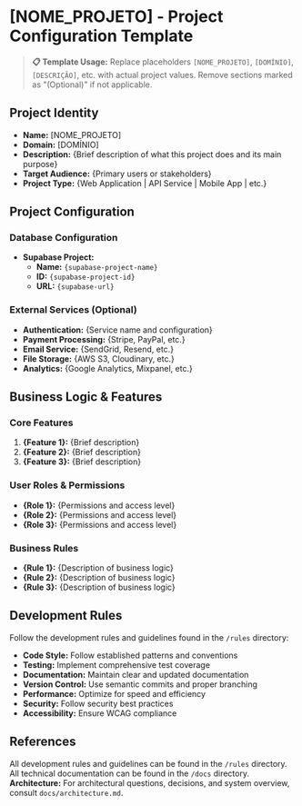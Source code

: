 # [NOME_PROJETO] - Project Configuration Template

> **📋 Template Usage:** Replace placeholders `[NOME_PROJETO]`, `[DOMÍNIO]`, `[DESCRIÇÃO]`, etc. with actual project values. Remove sections marked as "(Optional)" if not applicable.

## Project Identity

- **Name:** [NOME_PROJETO]
- **Domain:** [DOMÍNIO]
- **Description:** {Brief description of what this project does and its main purpose}
- **Target Audience:** {Primary users or stakeholders}
- **Project Type:** {Web Application | API Service | Mobile App | etc.}

## Project Configuration

### Database Configuration

- **Supabase Project:**
  - **Name:** `{supabase-project-name}`
  - **ID:** `{supabase-project-id}`
  - **URL:** `{supabase-url}`

### External Services (Optional)

- **Authentication:** {Service name and configuration}
- **Payment Processing:** {Stripe, PayPal, etc.}
- **Email Service:** {SendGrid, Resend, etc.}
- **File Storage:** {AWS S3, Cloudinary, etc.}
- **Analytics:** {Google Analytics, Mixpanel, etc.}

## Business Logic & Features

### Core Features

1. **{Feature 1}:** {Brief description}
2. **{Feature 2}:** {Brief description}
3. **{Feature 3}:** {Brief description}

### User Roles & Permissions

- **{Role 1}:** {Permissions and access level}
- **{Role 2}:** {Permissions and access level}
- **{Role 3}:** {Permissions and access level}

### Business Rules

- **{Rule 1}:** {Description of business logic}
- **{Rule 2}:** {Description of business logic}
- **{Rule 3}:** {Description of business logic}

## Development Rules

Follow the development rules and guidelines found in the `/rules` directory:

- **Code Style:** Follow established patterns and conventions
- **Testing:** Implement comprehensive test coverage
- **Documentation:** Maintain clear and updated documentation
- **Version Control:** Use semantic commits and proper branching
- **Performance:** Optimize for speed and efficiency
- **Security:** Follow security best practices
- **Accessibility:** Ensure WCAG compliance

## References

All development rules and guidelines can be found in the `/rules` directory.
All technical documentation can be found in the `/docs` directory.
**Architecture:** For architectural questions, decisions, and system overview, consult `docs/architecture.md`.
